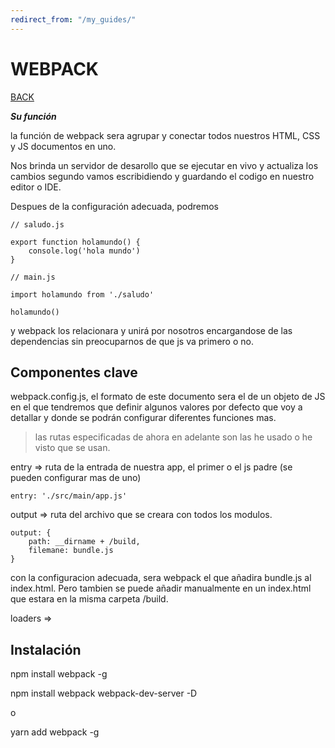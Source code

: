 ```yaml
---
redirect_from: "/my_guides/"
---
```


# WEBPACK

[BACK](../README.md)

***Su función***

la función de webpack sera agrupar y conectar todos nuestros HTML, CSS y JS documentos en uno.

Nos brinda un servidor de desarollo que se ejecutar en vivo y actualiza los cambios segundo vamos escribidiendo y guardando el codigo en nuestro editor o IDE.

Despues de la configuración adecuada, podremos
```
// saludo.js

export function holamundo() {
    console.log('hola mundo')
}
```

```
// main.js

import holamundo from './saludo'

holamundo()
```
y webpack los relacionara y unirá por nosotros encargandose de las dependencias sin preocuparnos de que js va primero o no.

## Componentes clave

webpack.config.js, el formato de este documento sera el de un objeto de JS en el que tendremos que definir algunos valores por defecto que voy a detallar y donde se podrán configurar diferentes funciones mas.

> las rutas especificadas de ahora en adelante son las he usado o he visto que se usan.

entry => ruta de la entrada de nuestra app, el primer o el js padre (se pueden configurar mas de uno)

    entry: './src/main/app.js'

output => ruta del archivo que se creara con todos los modulos.

    output: {
        path: __dirname + /build,
        filemane: bundle.js
    }
con la configuracion adecuada, sera webpack el que añadira bundle.js al index.html. Pero tambien se puede añadir manualmente en un index.html que estara en la misma carpeta /build.

loaders =>

## Instalación

npm install webpack -g

npm install webpack webpack-dev-server -D

o

yarn add webpack -g
